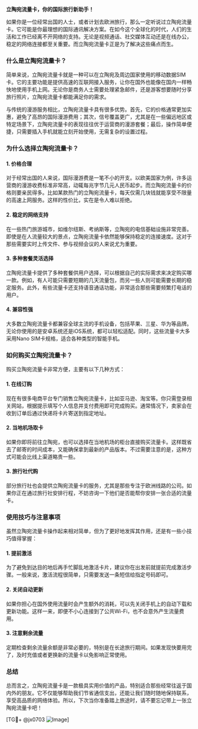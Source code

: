 **立陶宛流量卡，你的国际旅行新助手！**

如果你是一位经常出国的人士，或者计划去欧洲旅行，那么一定听说过立陶宛流量卡。它可能是你最理想的国际通讯解决方案。在如今这个全球化的时代，人们的生活和工作已经离不开网络的支持。无论是视频通话、社交媒体互动还是在线办公，稳定的网络连接都至关重要。而立陶宛流量卡正是为了解决这些痛点而生。

### **什么是立陶宛流量卡？**

简单来说，立陶宛流量卡就是一种可以在立陶宛及周边国家使用的移动数据SIM卡。它的主要功能是提供高速的互联网接入服务，让你在国外也能像在国内一样畅快地使用手机上网。无论你是商务人士需要处理紧急邮件，还是游客想要随时分享旅行照片，立陶宛流量卡都能满足你的需求。

与传统的漫游服务相比，立陶宛流量卡具有很多优势。首先，它的价格通常更加实惠，避免了高昂的国际漫游费用；其次，信号覆盖更广，尤其是在一些偏远地区或特定场景下，立陶宛流量卡的表现往往优于运营商的漫游套餐；最后，操作简单便捷，只需要插入手机就能立刻开始使用，无需复杂的设置过程。

### **为什么选择立陶宛流量卡？**

#### **1. 价格合理**
对于经常出国的人来说，国际漫游费是一笔不小的开支。以欧美国家为例，许多运营商的漫游收费标准非常高，动辄每兆字节几元人民币起步。而立陶宛流量卡的价格则要亲民得多。比如某款热门的立陶宛流量卡，每天仅需几块钱就能享受不限量的高速上网服务。这样的性价比，实在是令人难以拒绝。

#### **2. 稳定的网络支持**
在一些热门旅游城市，如维尔纽斯、考纳斯等，立陶宛的电信基础设施非常完善。即使是在人流量较大的景点，立陶宛流量卡依然能够保持稳定的连接速度。这对于那些需要实时上传文件、参与视频会议的人来说尤为重要。

#### **3. 多种套餐灵活选择**
立陶宛流量卡提供了多种套餐供用户选择，可以根据自己的实际需求来决定购买哪一款。例如，有人可能只需要短期的几天流量包，而另一些人则可能需要长期的稳定服务。此外，有些流量卡还支持语音通话功能，非常适合那些需要频繁打电话的用户。

#### **4. 兼容性强**
大多数立陶宛流量卡都兼容全球主流的手机设备，包括苹果、三星、华为等品牌。无论你使用的是安卓系统还是iOS系统，都可以轻松适配。同时，这些流量卡大多采用Nano SIM卡规格，适合各种类型的智能手机。

### **如何购买立陶宛流量卡？**

购买立陶宛流量卡非常方便，主要有以下几种方式：

#### **1. 在线订购**
现在有很多电商平台专门销售立陶宛流量卡，比如亚马逊、淘宝等。你只需登录相关网站，根据提示填写个人信息并支付费用即可完成购买。通常情况下，卖家会在收到订单后通过快递将卡片寄送到指定地址。

#### **2. 当地机场取卡**
如果你即将前往立陶宛，也可以选择在当地机场的柜台直接购买流量卡。这样既省去了邮寄的时间成本，又能确保拿到最新的产品版本。不过需要注意的是，这种方式可能会比线上渠道略贵一些。

#### **3. 旅行社代购**
部分旅行社也会提供立陶宛流量卡的服务，尤其是那些专注于欧洲线路的公司。如果你正在通过旅行社安排行程，不妨咨询一下他们是否能帮你安排一张合适的流量卡。

### **使用技巧与注意事项**

虽然立陶宛流量卡操作起来相对简单，但为了更好地发挥其作用，还是有一些小技巧值得掌握：

#### **1. 提前激活**
为了避免到达目的地后再手忙脚乱地激活卡片，建议你在出发前就提前完成激活步骤。一般来说，激活流程很简单，只需要发送一条短信给指定号码即可。

#### **2. 关闭自动更新**
如果你担心在国外使用流量时会产生额外的消耗，可以先关闭手机上的自动下载和更新功能。这样一来，即便不小心连接到了公共Wi-Fi，也不会意外产生流量费用。

#### **3. 注意剩余流量**
定期检查剩余流量余额是非常必要的，特别是在长途旅行期间。如果发现快要用完了，及时充值或者更换新的流量卡以免影响正常使用。

### **总结**

总而言之，立陶宛流量卡是一款极具实用价值的产品，特别适合那些经常往返于国内外的朋友。它不仅能够帮助我们节省通信支出，还能让我们随时随地保持联系，享受高品质的网络体验。所以，下次当你准备踏上旅途时，请不要忘记带上一张立陶宛流量卡吧！

[TG💪+ @jx0703 ![Image](https://github.com/user-attachments/assets/dbca1d08-cadb-493c-b0ec-ad6f7a83f270)]